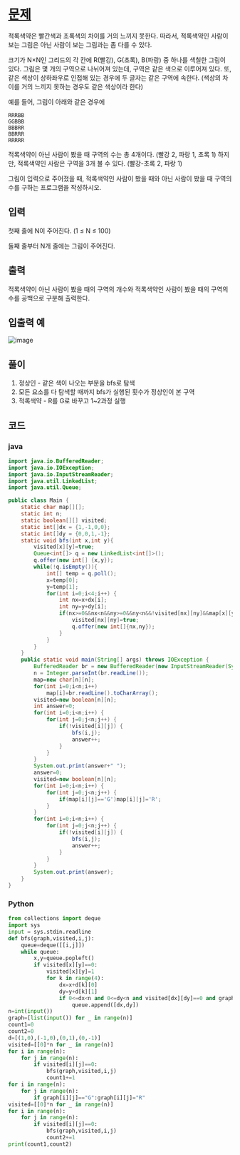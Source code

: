 # [문제](https://www.acmicpc.net/problem/10026)  
적록색약은 빨간색과 초록색의 차이를 거의 느끼지 못한다. 따라서, 적록색약인 사람이 보는 그림은 아닌 사람이 보는 그림과는 좀 다를 수 있다.

크기가 N×N인 그리드의 각 칸에 R(빨강), G(초록), B(파랑) 중 하나를 색칠한 그림이 있다. 그림은 몇 개의 구역으로 나뉘어져 있는데, 구역은 같은 색으로 이루어져 있다. 또, 같은 색상이 상하좌우로 인접해 있는 경우에 두 글자는 같은 구역에 속한다. (색상의 차이를 거의 느끼지 못하는 경우도 같은 색상이라 한다)

예를 들어, 그림이 아래와 같은 경우에
```
RRRBB
GGBBB
BBBRR
BBRRR
RRRRR
```
적록색약이 아닌 사람이 봤을 때 구역의 수는 총 4개이다. (빨강 2, 파랑 1, 초록 1) 하지만, 적록색약인 사람은 구역을 3개 볼 수 있다. (빨강-초록 2, 파랑 1)

그림이 입력으로 주어졌을 때, 적록색약인 사람이 봤을 때와 아닌 사람이 봤을 때 구역의 수를 구하는 프로그램을 작성하시오.

## 입력  
첫째 줄에 N이 주어진다. (1 ≤ N ≤ 100)

둘째 줄부터 N개 줄에는 그림이 주어진다.
## 출력  
적록색약이 아닌 사람이 봤을 때의 구역의 개수와 적록색약인 사람이 봤을 때의 구역의 수를 공백으로 구분해 출력한다.


## 입출력 예  
![image](https://user-images.githubusercontent.com/59672592/155265505-470e98ef-2696-4834-a8d4-1a46179e660e.png)


## 풀이  
1. 정상인 - 같은 색이 나오는 부분을 bfs로 탐색
1. 모든 요소를 다 탐색할 때까지 bfs가 실행된 횟수가 정상인이 본 구역
1. 적록색약 - R를 G로 바꾸고 1~2과정 실행


## 코드  
### java
```java
import java.io.BufferedReader;
import java.io.IOException;
import java.io.InputStreamReader;
import java.util.LinkedList;
import java.util.Queue;

public class Main {
	static char map[][];
	static int n;
	static boolean[][] visited;
	static int[]dx = {1,-1,0,0};
	static int[]dy = {0,0,1,-1};
	static void bfs(int x,int y){
		visited[x][y]=true;
		Queue<int[]> q = new LinkedList<int[]>();
		q.offer(new int[] {x,y});
		while(!q.isEmpty()){
			int[] temp = q.poll();
			x=temp[0];
			y=temp[1];
			for(int i=0;i<4;i++) {
				int nx=x+dx[i];
				int ny=y+dy[i];
				if(nx>=0&&nx<n&&ny>=0&&ny<n&&!visited[nx][ny]&&map[x][y]==map[nx][ny]) {
					visited[nx][ny]=true;
					q.offer(new int[]{nx,ny});
				}
			}
		}
	}
	public static void main(String[] args) throws IOException {
		BufferedReader br = new BufferedReader(new InputStreamReader(System.in));
		n = Integer.parseInt(br.readLine());
		map=new char[n][n];
		for(int i=0;i<n;i++) 
			map[i]=br.readLine().toCharArray();
		visited=new boolean[n][n];
		int answer=0;
		for(int i=0;i<n;i++) {
			for(int j=0;j<n;j++) {
				if(!visited[i][j]) {
					bfs(i,j);
					answer++;
				}
			}
		}
		System.out.print(answer+" ");
		answer=0;
		visited=new boolean[n][n];
		for(int i=0;i<n;i++) {
			for(int j=0;j<n;j++) {
				if(map[i][j]=='G')map[i][j]='R';
			}
		}		
		for(int i=0;i<n;i++) {
			for(int j=0;j<n;j++) {
				if(!visited[i][j]) {
					bfs(i,j);
					answer++;
				}
			}
		}
		System.out.print(answer);
	}
}
```
### Python  
```python
from collections import deque
import sys
input = sys.stdin.readline
def bfs(graph,visited,i,j):
    queue=deque([[i,j]])
    while queue:
        x,y=queue.popleft()
        if visited[x][y]==0:
            visited[x][y]=1
            for k in range(4):
                dx=x+d[k][0]
                dy=y+d[k][1]
                if 0<=dx<n and 0<=dy<n and visited[dx][dy]==0 and graph[x][y]==graph[dx][dy]:
                    queue.append([dx,dy])
n=int(input())
graph=[list(input()) for _ in range(n)]
count1=0
count2=0
d=[(1,0),(-1,0),(0,1),(0,-1)]
visited=[[0]*n for _ in range(n)]
for i in range(n):
    for j in range(n):
        if visited[i][j]==0:
            bfs(graph,visited,i,j)
            count1+=1
for i in range(n):
    for j in range(n):
        if graph[i][j]=="G":graph[i][j]="R"
visited=[[0]*n for _ in range(n)]           
for i in range(n):
    for j in range(n):
        if visited[i][j]==0:
            bfs(graph,visited,i,j)
            count2+=1
print(count1,count2)
```